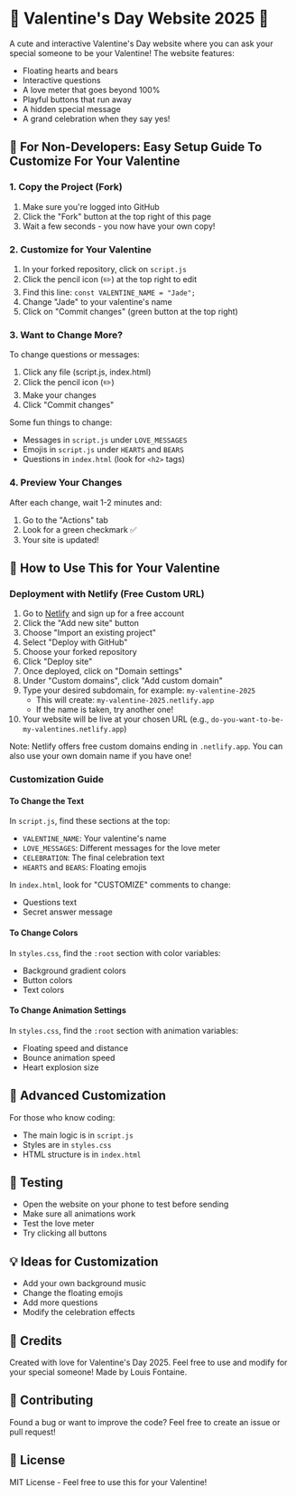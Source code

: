 # 💝 Valentine's Day Website 2025 💝

A cute and interactive Valentine's Day website where you can ask your special someone to be your Valentine! The website features:
- Floating hearts and bears
- Interactive questions
- A love meter that goes beyond 100%
- Playful buttons that run away
- A hidden special message
- A grand celebration when they say yes!

## 🎯 For Non-Developers: Easy Setup Guide To Customize For Your Valentine

### 1. Copy the Project (Fork)
1. Make sure you're logged into GitHub
2. Click the "Fork" button at the top right of this page
3. Wait a few seconds - you now have your own copy!

### 2. Customize for Your Valentine
1. In your forked repository, click on `script.js`
2. Click the pencil icon (✏️) at the top right to edit
3. Find this line: `const VALENTINE_NAME = "Jade";`
4. Change "Jade" to your valentine's name
5. Click on "Commit changes" (green button at the top right)

### 3. Want to Change More?
To change questions or messages:
1. Click any file (script.js, index.html)
2. Click the pencil icon (✏️)
3. Make your changes
4. Click "Commit changes"

Some fun things to change:
- Messages in `script.js` under `LOVE_MESSAGES`
- Emojis in `script.js` under `HEARTS` and `BEARS`
- Questions in `index.html` (look for `<h2>` tags)

### 4. Preview Your Changes
After each change, wait 1-2 minutes and:
1. Go to the "Actions" tab
2. Look for a green checkmark ✅
3. Your site is updated!

## 🎯 How to Use This for Your Valentine

### Deployment with Netlify (Free Custom URL)
1. Go to [Netlify](https://www.netlify.com/) and sign up for a free account
2. Click the "Add new site" button
3. Choose "Import an existing project"
4. Select "Deploy with GitHub"
5. Choose your forked repository
6. Click "Deploy site"
7. Once deployed, click on "Domain settings"
8. Under "Custom domains", click "Add custom domain"
9. Type your desired subdomain, for example: `my-valentine-2025`
   - This will create: `my-valentine-2025.netlify.app`
   - If the name is taken, try another one!
10. Your website will be live at your chosen URL (e.g., `do-you-want-to-be-my-valentines.netlify.app`)

Note: Netlify offers free custom domains ending in `.netlify.app`. You can also use your own domain name if you have one!

### Customization Guide

#### To Change the Text
In `script.js`, find these sections at the top:
- `VALENTINE_NAME`: Your valentine's name
- `LOVE_MESSAGES`: Different messages for the love meter
- `CELEBRATION`: The final celebration text
- `HEARTS` and `BEARS`: Floating emojis

In `index.html`, look for "CUSTOMIZE" comments to change:
- Questions text
- Secret answer message

#### To Change Colors
In `styles.css`, find the `:root` section with color variables:
- Background gradient colors
- Button colors
- Text colors

#### To Change Animation Settings
In `styles.css`, find the `:root` section with animation variables:
- Floating speed and distance
- Bounce animation speed
- Heart explosion size

## 🚀 Advanced Customization
For those who know coding:
- The main logic is in `script.js`
- Styles are in `styles.css`
- HTML structure is in `index.html`

## 📱 Testing
- Open the website on your phone to test before sending
- Make sure all animations work
- Test the love meter
- Try clicking all buttons

## 💡 Ideas for Customization
- Add your own background music
- Change the floating emojis
- Add more questions
- Modify the celebration effects

## 💖 Credits
Created with love for Valentine's Day 2025. Feel free to use and modify for your special someone!
Made by Louis Fontaine.

## 🤝 Contributing
Found a bug or want to improve the code? Feel free to create an issue or pull request!

## 📜 License
MIT License - Feel free to use this for your Valentine! 
